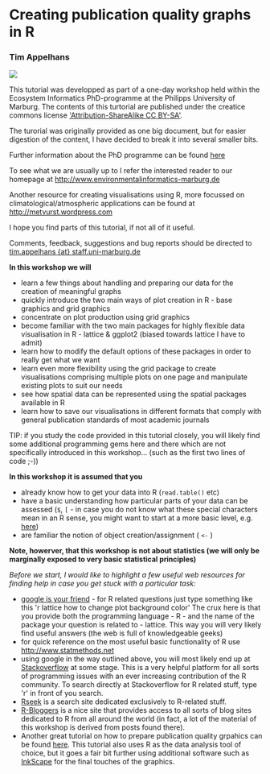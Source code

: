 # Creating publication quality graphs in R
### Tim Appelhans


![](http://i.creativecommons.org/l/by-sa/3.0/88x31.png)

This tutorial was developped as part of a one-day workshop held within the Ecosystem Informatics PhD-programme at the Philipps University of Marburg. The contents of this turtorial are published under the creatice commons license ['Attribution-ShareAlike CC BY-SA'](http://creativecommons.org/licenses/by-sa/3.0/).

The turorial was originally provided as one big document, but for easier digestion of the content, I have decided to break it into several smaller bits.

Further information about the PhD programme can be found [here](http://ecosysteminformatics.org/phd-programm-ecosystem-informatics/)

To see what we are usually up to I refer the interested reader to our homepage at http://www.environmentalinformatics-marburg.de

Another resource for creating visualisations using R, more focussed on climatological/atmospheric applications can be found at http://metvurst.wordpress.com

I hope you find parts of this tutorial, if not all of it useful.

Comments, feedback, suggestions and bug reports should be directed to [tim.appelhans {at} staff.uni-marburg.de](http://umweltinformatik-marburg.de/mitarbeiterinnen-und-mitarbeiter/tim-appelhans/)

**In this workshop we will**

* learn a few things about handling and preparing our data for the creation of meaningful graphs
* quickly introduce the two main ways of plot creation in R - base graphics and grid graphics
* concentrate on plot production using grid graphics
* become familiar with the two main packages for highly flexible data visualisation in R - lattice & ggplot2 (biased towards lattice I have to admit)
* learn how to modify the default options of these packages in order to really get what we want 
* learn even more flexibility using the grid package to create visualisations comprising multiple plots on one page and manipulate existing plots to suit our needs
* see how spatial data can be represented using the spatial packages available in R
* learn how to save our visualisations in different formats that comply with general publication standards of most academic journals

TIP: if you study the code provided in this tutorial closely, you will likely find some additional programming gems here and there which are not specifically introduced in this workshop... (such as the first two lines of code ;-))

**In this workshop it is assumed that you**

* already know how to get your data into R (```read.table()``` etc)
* have a basic understanding how particular parts of your data can be assessed (```$```, ```[``` - in case you do not know what these special characters mean in an R sense, you might want to start at a more basic level, e.g. [here](http://tryr.codeschool.com/))
* are familiar the notion of object creation/assignment ( ```<-``` )

**Note, howerver, that this workshop is not about statistics (we will only be marginally exposed to very basic statistical principles)**

_Before we start, I would like to highlight a few useful web resources for finding help in case you get stuck with a particular task:_

* [google is your friend](http://www.google.com) - for R related questions just type something like this 'r lattice how to change plot background color' The crux here is that you provide both the programming language - R - and the name of the package your question is related to - lattice. This way you will very likely find useful answers (the web is full of knowledgeable geeks)
* for quick reference on the most useful basic functionality of R use http://www.statmethods.net
* using google in the way outlined above, you will most likely end up at [Stackoverflow](http://www.stackoverflow.com) at some stage. This is a very helpful platform for all sorts of programming issues with an ever increasing contribution of the R community. To search directly at Stackoverflow for R related stuff, type 'r' in front of you search.
* [Rseek](http://www.rseek.org) is a search site dedicated exclusively to R-related stuff.
* [R-Bloggers](http://www.r-bloggers.com) is a nice site that provides access to all sorts of blog sites dedicated to R from all around the world (in fact, a lot of the material of this workshop is derived from posts found there).
* Another great tutorial on how to prepare publication quality grpahics can be found [here](http://cellbio.emory.edu/bnanes/figures/). This tutorial also uses R as the data analysis tool of choice, but it goes a fair bit further using additional software such as [InkScape](https://inkscape.org/en/) for the final touches of the graphics.
